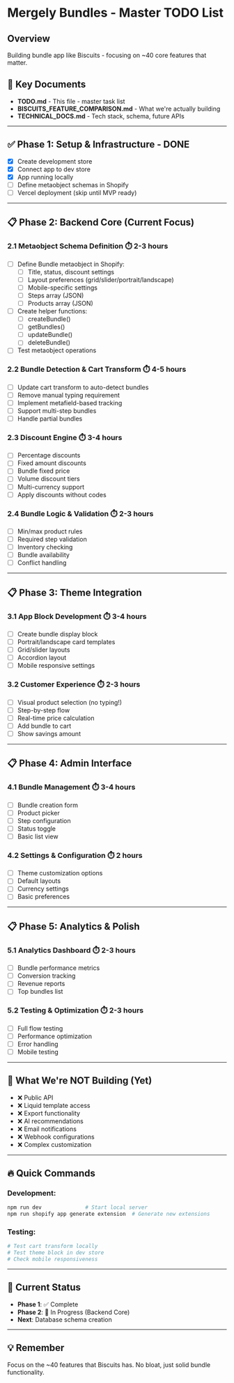 # Mergely Bundles - Master TODO List

## Overview
Building bundle app like Biscuits - focusing on ~40 core features that matter.

## 📁 Key Documents
- **TODO.md** - This file - master task list
- **BISCUITS_FEATURE_COMPARISON.md** - What we're actually building
- **TECHNICAL_DOCS.md** - Tech stack, schema, future APIs

---

## ✅ Phase 1: Setup & Infrastructure - DONE
- [x] Create development store
- [x] Connect app to dev store
- [x] App running locally
- [ ] Define metaobject schemas in Shopify
- [ ] Vercel deployment (skip until MVP ready)

---

## 📋 Phase 2: Backend Core (Current Focus) 

### 2.1 Metaobject Schema Definition ⏱️ 2-3 hours
- [ ] Define Bundle metaobject in Shopify:
  - [ ] Title, status, discount settings
  - [ ] Layout preferences (grid/slider/portrait/landscape)
  - [ ] Mobile-specific settings
  - [ ] Steps array (JSON)
  - [ ] Products array (JSON)
- [ ] Create helper functions:
  - [ ] createBundle()
  - [ ] getBundles()
  - [ ] updateBundle()
  - [ ] deleteBundle()
- [ ] Test metaobject operations

### 2.2 Bundle Detection & Cart Transform ⏱️ 4-5 hours
- [ ] Update cart transform to auto-detect bundles
- [ ] Remove manual typing requirement
- [ ] Implement metafield-based tracking
- [ ] Support multi-step bundles
- [ ] Handle partial bundles

### 2.3 Discount Engine ⏱️ 3-4 hours
- [ ] Percentage discounts
- [ ] Fixed amount discounts
- [ ] Bundle fixed price
- [ ] Volume discount tiers
- [ ] Multi-currency support
- [ ] Apply discounts without codes

### 2.4 Bundle Logic & Validation ⏱️ 2-3 hours
- [ ] Min/max product rules
- [ ] Required step validation
- [ ] Inventory checking
- [ ] Bundle availability
- [ ] Conflict handling

---

## 📋 Phase 3: Theme Integration

### 3.1 App Block Development ⏱️ 3-4 hours
- [ ] Create bundle display block
- [ ] Portrait/landscape card templates
- [ ] Grid/slider layouts
- [ ] Accordion layout
- [ ] Mobile responsive settings

### 3.2 Customer Experience ⏱️ 2-3 hours
- [ ] Visual product selection (no typing!)
- [ ] Step-by-step flow
- [ ] Real-time price calculation
- [ ] Add bundle to cart
- [ ] Show savings amount

---

## 📋 Phase 4: Admin Interface

### 4.1 Bundle Management ⏱️ 3-4 hours
- [ ] Bundle creation form
- [ ] Product picker
- [ ] Step configuration
- [ ] Status toggle
- [ ] Basic list view

### 4.2 Settings & Configuration ⏱️ 2 hours
- [ ] Theme customization options
- [ ] Default layouts
- [ ] Currency settings
- [ ] Basic preferences

---

## 📋 Phase 5: Analytics & Polish

### 5.1 Analytics Dashboard ⏱️ 2-3 hours
- [ ] Bundle performance metrics
- [ ] Conversion tracking
- [ ] Revenue reports
- [ ] Top bundles list

### 5.2 Testing & Optimization ⏱️ 2-3 hours
- [ ] Full flow testing
- [ ] Performance optimization
- [ ] Error handling
- [ ] Mobile testing

---

## 🎯 What We're NOT Building (Yet)
- ❌ Public API
- ❌ Liquid template access
- ❌ Export functionality
- ❌ AI recommendations
- ❌ Email notifications
- ❌ Webhook configurations
- ❌ Complex customization

---

## 🔥 Quick Commands

### Development:
```bash
npm run dev              # Start local server
npm run shopify app generate extension  # Generate new extensions
```

### Testing:
```bash
# Test cart transform locally
# Test theme block in dev store
# Check mobile responsiveness
```

---

## 📝 Current Status
- **Phase 1**: ✅ Complete
- **Phase 2**: 🔄 In Progress (Backend Core)
- **Next**: Database schema creation

---

## 💡 Remember
Focus on the ~40 features that Biscuits has. No bloat, just solid bundle functionality.